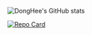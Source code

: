 ![DongHee's GitHub stats](https://github-readme-stats.vercel.app/api?username=high-east&show_icons=true&theme=onedark)

[![Repo Card](https://github-readme-stats.vercel.app/api/pin/?username=high-east&repo=boaz-adv-project&theme=onedark)](https://github.com/minsuk-sung/boaz-adv-project)

